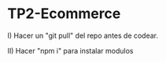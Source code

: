 # TP2-Ecommerce

I) Hacer un "git pull" del repo antes de codear.

II) Hacer "npm i" para instalar modulos
